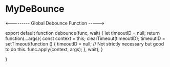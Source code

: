 # MyDeBounce
<--------- Global Debounce Function ----->

export default function debounce(func, wait) {
  let timeoutID = null;
  return function(...args){
    const context = this;
    clearTimeout(timeoutID);
     timeoutID = setTimeout(function () {
      timeoutID = null; // Not strictly necessary but good to do this.
      func.apply(context, args);
    }, wait);
  }

}
